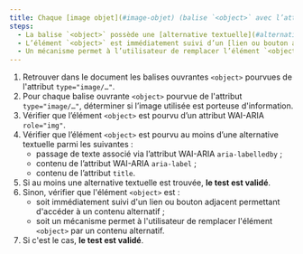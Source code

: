 ```yaml
---
title: Chaque [image objet](#image-objet) (balise `<object>` avec l’attribut `type="image/…"`) [porteuse d’information](#image-porteuse-d-information), vérifie-t-elle une de ces conditions ?
steps:
  - La balise `<object>` possède une [alternative textuelle](#alternative-textuelle-image) et un attribut `role="img"` ;
  - L’élément `<object>` est immédiatement suivi d’un [lien ou bouton adjacent](#lien-ou-bouton-adjacent) permettant d’accéder à un [contenu alternatif](#contenu-alternatif) ;
  - Un mécanisme permet à l’utilisateur de remplacer l’élément `<object>` par un [contenu alternatif](#contenu-alternatif).
---
```


1. Retrouver dans le document les balises ouvrantes `<object>` pourvues de l'attribut `type="image/…"`.
2. Pour chaque balise ouvrante `<object>` pourvue de l'attribut `type="image/…"`, déterminer si l’image utilisée est porteuse d'information.
3. Vérifier que l’élément `<object>` est pourvu d’un attribut WAI-ARIA `role="img"`.
4. Vérifier que l’élément `<object>` est pourvu au moins d’une alternative textuelle parmi les suivantes :
   - passage de texte associé via l’attribut WAI-ARIA `aria-labelledby` ;
   - contenu de l’attribut WAI-ARIA `aria-label` ;
   - contenu de l’attribut `title`.
5. Si au moins une alternative textuelle est trouvée, **le test est validé**.
6. Sinon, vérifier que l'élément `<object>` est :
   - soit immédiatement suivi d'un lien ou bouton adjacent permettant d'accéder à un contenu alternatif ;
   - soit un mécanisme permet à l'utilisateur de remplacer l'élément `<object>` par un contenu alternatif.
7. Si c'est le cas, **le test est validé**.
